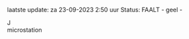 laatste update: 
za 23-09-2023  2:50   uur 
Status: FAALT - geel - 
<div class="service R">J</div><div class="service Y">microstation</div>